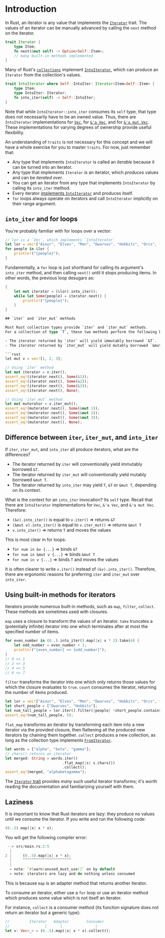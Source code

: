 # Introduction

In Rust, an iterator is any value that implements the [`Iterator`](https://doc.rust-lang.org/stable/std/iter/trait.Iterator.html) trait.
The values of an iterator can be manually advanced by calling the `next` method on the iterator.

```rust
trait Iterator {
    type Item;
    fn next(&mut self) -> Option<Self::Item>;
    // many built-in methods implemented
}
```

Many of Rust's [`collections`](https://doc.rust-lang.org/std/collections/index.html) implement
[`IntoIterator`](https://doc.rust-lang.org/std/iter/trait.IntoIterator.html),
which can produce an `Iterator` from the collection's values.

```rust
trait IntoIterator where Self::IntoIter: Iterator<Item=Self::Item> {
    type Item;
    type IntoIter: Iterator;
    fn into_iter(self) -> Self::IntoIter;
}
```

Note that while `IntoIterator::into_iter` consumes its `self` type, that type does not necessarily have to be an owned value.
Thus, there are `IntoIterator` implementations for [`Vec`](https://doc.rust-lang.org/std/vec/struct.Vec.html#impl-IntoIterator-2),
for [`&'a Vec`](https://doc.rust-lang.org/std/vec/struct.Vec.html#impl-IntoIterator),
and for [`&'a mut Vec`](https://doc.rust-lang.org/std/vec/struct.Vec.html#impl-IntoIterator-1).
These implementations for varying degrees of ownership provide useful flexibility.

An understanding of `traits` is not necessary for this concept and we will have a whole exercise for you to master `traits`.
For now, just remember that:

- Any type that implements `IntoIterator` is called an _iterable_ because it can be turned into an iterator.
- Any type that implements `Iterator` is an iterator, which _produces_ values and can be _iterated over_.
- You can get an iterator from any type that implements `IntoIterator` by calling its `into_iter` method.
- Every iterator [implements `IntoIterator`](https://doc.rust-lang.org/std/iter/trait.IntoIterator.html#impl-IntoIterator-25) and produces itself.
- `for` loops always operate on iterators and call `IntoIterator` implicitly on their range argument.

## `into_iter` and for loops

You're probably familiar with for loops over a vector:

```rust
// lor is a `Vec`, which implements `IntoIterator`
let lor = vec!["Ainur", "Elves", "Men", "Dwarves", "Hobbits", "Orcs", "Dragons"];
for people in &lor {
    println!("{people}");
}
```

Fundamentally, a `for` loop is just shorthand for calling its argument's `into_iter` method,
and then calling `next()` until it stops producing items. In other words, the previous loop desugars as:

```rust
{
    let mut iterator = (&lor).into_iter();
    while let Some(people) = iterator.next() {
        println!("{people}");
    }
}

## `iter` and `iter_mut` methods

Most Rust collection types provide `iter` and `iter_mut` methods.
For a collection of type `T`, these two methods perform the following by convention:

- The iterator returned by `iter` will yield immutably borrowed `&T`.
- The iterator returned by `iter_mut` will yield mutably borrowed `&mut T`.

```rust
let mut v = vec![1, 2, 3];

// Using `iter` method
let mut iterator = v.iter();
assert_eq!(iterator.next(), Some(&1));
assert_eq!(iterator.next(), Some(&2));
assert_eq!(iterator.next(), Some(&3));
assert_eq!(iterator.next(), None);

// Using `iter_mut` method
let mut muterator = v.iter_mut();
assert_eq!(muterator.next(), Some(&mut 1));
assert_eq!(muterator.next(), Some(&mut 2));
assert_eq!(muterator.next(), Some(&mut 3));
assert_eq!(muterator.next(), None);
```

## Difference between `iter`, `iter_mut`, and `into_iter`

If `iter`, `iter_mut`, and `into_iter` all produce iterators, what are the differences?

- The iterator returned by `iter` will conventionally yield immutably borrowed `&T`.
- The iterator returned by `iter_mut` will conventionally yield mutably borrowed `&mut T`.
- The iterator returned by `into_iter` may yield `T`, `&T` or `&mut T`, depending on its context.

What is the context for an `into_iter` invocation?
Its `self` type.
Recall that there are `IntoIterator` implementations for `Vec`, `&'a Vec`, and `&'a mut Vec`.
Therefore:

- `(&v).into_iter()` is equal to `v.iter()` => returns `&T`
- `(&mut v).into_iter()` is equal to `v.iter_mut()` => returns `&mut T`
- `v.into_iter()` => returns `T` and moves the values

This is most clear in for loops:

- `for num in &v {...}` => binds `&T`
- `for num in &mut v {...}` => binds `&mut T`
- `for num in v {...}` => binds `T` and moves the values

It is often clearer to write `v.iter()` instead of `(&v).into_iter()`.
Therefore, there are ergonomic reasons for preferring `iter` and `iter_mut` over `into_iter`.

## Using built-in methods for iterators

Iterators provide numerous built-in methods, such as `map`, `filter`, `collect`.
These methods are sometimes used with closures.

`map` uses a closure to transform the values of an iterator.
`take` truncates a (potentially infinite) iterator into one which terminates after at most the specified number of items.

```rust
for even_number in (0..).into_iter().map(|x| x * 2).take(4) {
    let odd_number = even_number + 1;
    println!("{even_number} => {odd_number}");
}
// 0 => 1
// 2 => 3
// 4 => 5
// 6 => 7
```

`filter` transforms the iterator into one which only returns those values for which the closure evaluates to `true`.
`count` consumes the iterator, returning the number of items produced.

```rust
let lor = vec!["Ainur", "Elves", "Men", "Dwarves", "Hobbits", "Orcs", "Dragons"];
let short_people = ["Dwarves", "Hobbits"];
let num_tall_people = lor.iter().filter(|people| !short_people.contains(people)).count();
assert_eq!(num_tall_people, 5);
```

`flat_map` transforms an iterator by transforming each item into a new iterator via the provided closure,
then flattening all the produced new iterators by chaining them together.
`collect` produces a new collection,
as long as the collection type implements [`FromIterator`](https://doc.rust-lang.org/std/iter/trait.FromIterator.html).

```rust
let words = ["alpha", "beta", "gamma"];
// chars() returns an iterator
let merged: String = words.iter()
                          .flat_map(|s| s.chars())
                          .collect();
assert_eq!(merged, "alphabetagamma");
```

The [`Iterator` trait](https://doc.rust-lang.org/std/iter/trait.Iterator.html) provides _many_ such useful iterator transforms;
it's worth reading the documentation and familiarizing yourself with them.

## Laziness

It is important to know that Rust iterators are lazy:
they produce no values until we consume the iterator.
If you write and run the following code:

```rust
(0..5).map(|x| x * x);
```

You will get the following compiler error:

```rust
 --> src/main.rs:2:5
  |
2 |     (0..5).map(|x| x * x);
  |     ^^^^^^^^^^^^^^^^^^^^^^
  |
  = note: `#[warn(unused_must_use)]` on by default
  = note: iterators are lazy and do nothing unless consumed
```

This is because `map` is an adapter method that returns another iterator.

To consume an iterator, either use a `for` loop or use an iterator method which produces some value which is not itself an iterator.

For instance, `collect` is a consumer method (its function signature does not return an iterator but a generic type):

```rust
//         Iterator   Adaptor        Consumer
//                |      |               |
let v: Vec<_> = (0..5).map(|x| x * x).collect();
```
